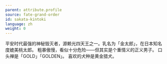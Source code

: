 ```yaml
---
parent: attribute.profile
source: fate-grand-order
id: sakata-kintoki
language: zh
weight: 0
---
```


平安时代最强的神秘毁灭者，源赖光四天王之一。乳名为「金太郎」，在日本知名度媲美桃太郎。
粗暴傲慢，看似十分危险——但其实是个重情义的正义男子。
口头禅是「GOLD」「GOLDEN」。
喜欢的犬种是黄金猎犬。
